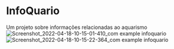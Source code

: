 # InfoQuario

Um projeto sobre informações relacionadas ao aquarismo
![Screenshot_2022-04-18-10-15-01-410_com example infoquario](https://user-images.githubusercontent.com/26170686/163826673-417570a4-88c4-4e59-ba8b-944b19ae4489.jpg)
![Screenshot_2022-04-18-10-15-22-364_com example infoquario](https://user-images.githubusercontent.com/26170686/163826712-f9ee7d73-7a76-4615-9bc0-af14e98eba79.jpg)
